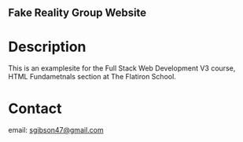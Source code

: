 Fake Reality Group Website
---

# Description

This is an examplesite for the Full Stack Web Development V3 course, HTML Fundametnals section at The Flatiron School.

# Contact

email: sgibson47@gmail.com
